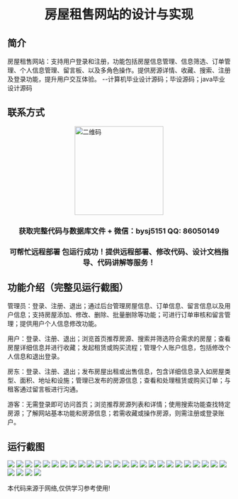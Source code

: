 <p><h1 align="center">房屋租售网站的设计与实现</h1></p>

## 简介
房屋租售网站：支持用户登录和注册，功能包括房屋信息管理、信息筛选、订单管理、个人信息管理、留言板、以及多角色操作。提供房源详情、收藏、搜索、注册及登录功能，提升用户交互体验。    --计算机毕业设计源码；毕设源码；java毕业设计源码


## 联系方式
<img src="https://bs-1329754181.cos.ap-shanghai.myqcloud.com/wx.jpg" alt="二维码" style="display: block; margin: 0 auto;" width="200px">
<p><h3 align="center">获取完整代码与数据库文件 + 微信：bysj5151 QQ: 86050149</h3></p>
<p><h3 align="center">可帮忙远程部署 包运行成功！提供远程部署、修改代码、设计文档指导、代码讲解等服务！</h3></p>

## 功能介绍（完整见运行截图）
管理员：登录、注册、退出；通过后台管理房屋信息、订单信息、留言信息以及用户信息；支持房屋添加、修改、删除、批量删除等功能；可进行订单审核和留言管理；提供用户个人信息修改功能。

用户：登录、注册、退出；浏览首页推荐房源、搜索并筛选符合需求的房屋；查看房屋详细信息并进行收藏；发起租赁或购买流程；管理个人账户信息，包括修改个人信息和退出登录。

房东：登录、注册、退出；发布房屋出租或出售信息，包含详细信息录入如房屋类型、面积、地址和设施；管理已发布的房源信息；查看和处理租赁或购买订单；与租客通过留言板进行沟通。

游客：无需登录即可访问首页；浏览推荐房源列表和详情；使用搜索功能查找特定房源；了解网站基本功能和房源信息；若需收藏或操作房源，则需注册或登录账户。


## 运行截图
![](https://bs-1329754181.cos.ap-shanghai.myqcloud.com/ssm/houseRentalWebsite/img/001.jpg)
![](https://bs-1329754181.cos.ap-shanghai.myqcloud.com/ssm/houseRentalWebsite/img/002.jpg)
![](https://bs-1329754181.cos.ap-shanghai.myqcloud.com/ssm/houseRentalWebsite/img/003.jpg)
![](https://bs-1329754181.cos.ap-shanghai.myqcloud.com/ssm/houseRentalWebsite/img/004.jpg)
![](https://bs-1329754181.cos.ap-shanghai.myqcloud.com/ssm/houseRentalWebsite/img/005.jpg)
![](https://bs-1329754181.cos.ap-shanghai.myqcloud.com/ssm/houseRentalWebsite/img/006.jpg)
![](https://bs-1329754181.cos.ap-shanghai.myqcloud.com/ssm/houseRentalWebsite/img/007.jpg)
![](https://bs-1329754181.cos.ap-shanghai.myqcloud.com/ssm/houseRentalWebsite/img/008.jpg)
![](https://bs-1329754181.cos.ap-shanghai.myqcloud.com/ssm/houseRentalWebsite/img/009.jpg)
![](https://bs-1329754181.cos.ap-shanghai.myqcloud.com/ssm/houseRentalWebsite/img/010.jpg)
![](https://bs-1329754181.cos.ap-shanghai.myqcloud.com/ssm/houseRentalWebsite/img/011.jpg)
![](https://bs-1329754181.cos.ap-shanghai.myqcloud.com/ssm/houseRentalWebsite/img/012.jpg)
![](https://bs-1329754181.cos.ap-shanghai.myqcloud.com/ssm/houseRentalWebsite/img/013.jpg)
![](https://bs-1329754181.cos.ap-shanghai.myqcloud.com/ssm/houseRentalWebsite/img/014.jpg)
![](https://bs-1329754181.cos.ap-shanghai.myqcloud.com/ssm/houseRentalWebsite/img/015.jpg)
![](https://bs-1329754181.cos.ap-shanghai.myqcloud.com/ssm/houseRentalWebsite/img/016.jpg)
![](https://bs-1329754181.cos.ap-shanghai.myqcloud.com/ssm/houseRentalWebsite/img/017.jpg)
![](https://bs-1329754181.cos.ap-shanghai.myqcloud.com/ssm/houseRentalWebsite/img/018.jpg)
![](https://bs-1329754181.cos.ap-shanghai.myqcloud.com/ssm/houseRentalWebsite/img/019.jpg)
![](https://bs-1329754181.cos.ap-shanghai.myqcloud.com/ssm/houseRentalWebsite/img/020.jpg)
![](https://bs-1329754181.cos.ap-shanghai.myqcloud.com/ssm/houseRentalWebsite/img/021.jpg)
![](https://bs-1329754181.cos.ap-shanghai.myqcloud.com/ssm/houseRentalWebsite/img/022.jpg)
![](https://bs-1329754181.cos.ap-shanghai.myqcloud.com/ssm/houseRentalWebsite/img/023.jpg)
![](https://bs-1329754181.cos.ap-shanghai.myqcloud.com/ssm/houseRentalWebsite/img/024.jpg)
![](https://bs-1329754181.cos.ap-shanghai.myqcloud.com/ssm/houseRentalWebsite/img/025.jpg)
![](https://bs-1329754181.cos.ap-shanghai.myqcloud.com/ssm/houseRentalWebsite/img/026.jpg)
![](https://bs-1329754181.cos.ap-shanghai.myqcloud.com/ssm/houseRentalWebsite/img/027.jpg)
![](https://bs-1329754181.cos.ap-shanghai.myqcloud.com/ssm/houseRentalWebsite/img/028.jpg)
![](https://bs-1329754181.cos.ap-shanghai.myqcloud.com/ssm/houseRentalWebsite/img/029.jpg)

<p>本代码来源于网络,仅供学习参考使用!</p>
